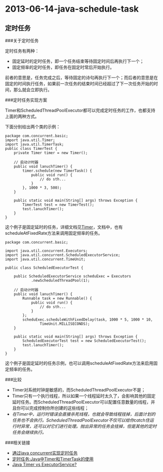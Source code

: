 # 2013-06-14-java-schedule-task

## 定时任务

###关于定时任务

定时任务有两种：

* 固定延时的定时任务，即一个任务结束等待固定时间后再执行下一个；
* 固定频率的定时任务，即任务在固定时常后开始执行。

前者的意思是，任务完成之后，等待固定的诗句再执行下一个；而后者的意思是在固定的时间执行任务，如果前一次任务的结束时间已经超过了下一次任务开始的时间，那么就会立即执行。

<!-- more -->

###定时任务实现方案

Timer和ScheduledThreadPoolExecutor都可以完成定时任务的工作，也都支持上面的两种方式。

下面分别给出两个类的示例：


    package com.concurrent.basic;
    import java.util.Timer;
    import java.util.TimerTask;
    public class TimerTest {
	    private Timer timer = new Timer();
 
        // 启动计时器
        public void lanuchTimer() {
        	timer.schedule(new TimerTask() {
            	public void run() {
            	    // do sth...
           	 	}
        	}, 1000 * 3, 500);
    	}
	 
    	public static void main(String[] args) throws Exception {
	        TimerTest test = new TimerTest();
	        test.lanuchTimer();
	    }
	}

这个例子是固定延时的任务，详细文档见[Timer](http://docs.oracle.com/javase/7/docs/api/)，文档中，也有scheduleAtFixedRate方法来调用固定频率的任务。


	package com.concurrent.basic;
	 
	import java.util.concurrent.Executors;
	import java.util.concurrent.ScheduledExecutorService;
	import java.util.concurrent.TimeUnit;
	 
	public class ScheduledExecutorTest {
	
	    public ScheduledExecutorService scheduExec = Executors
	            .newScheduledThreadPool(1);
	 
	    // 启动计时器
	    public void lanuchTimer() {
	        Runnable task = new Runnable() {
	            public void run() {
	                // do sth...
	            }
	        };
	        scheduExec.scheduleWithFixedDelay(task, 1000 * 5, 1000 * 10,
	                TimeUnit.MILLISECONDS);
	    }
	 
	    public static void main(String[] args) throws Exception {
	        ScheduledExecutorTest test = new ScheduledExecutorTest();
	        test.lanuchTimer();
	    }
	}

这个例子是固定延时的任务示例，也可以调用scheduleAtFixedRate方法来启用固定频率的任务。


###比较

* Timer对系统时钟是敏感的，而ScheduledThreadPoolExecutor不是；
* Timer只有一个执行线程，所以如果一个线程延时太久了，会影响其他的固定延时任务。而ScheduledThreadPoolExecutor可以配置任意数量的线程，并且你可以完成控制你所创建的这些线程；
* _在Timer中，运行时错误会直接杀死线程，也就会导致线程挂掉，后面计划的任务也不会执行。ScheduledThreadPoolExecutor不仅可以给你catch住运行时异常，还可以对它们进行处理。抛出异常的任务会挂掉，但是其他的定时任务会继续执行。_

###相关链接

* [通过java concurrent实现定时任务](http://marshal.easymorse.com/archives/3136)
* [定时任务:Java中Timer和TimerTask的使用](http://batitan.iteye.com/blog/253483)
* [Java Timer vs ExecutorService?](http://stackoverflow.com/questions/409932/java-timer-vs-executorservice)